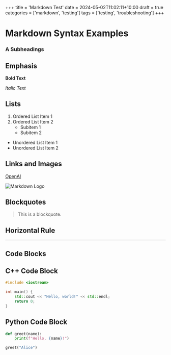 +++
title = 'Markdown Test'
date = 2024-05-02T11:02:11+10:00
draft = true
categories = ['markdown', 'testing']
tags = ['testing', 'troubleshooting']
+++

# Markdown Syntax Examples

### A Subheadings

## Emphasis

**Bold Text**

*Italic Text*

## Lists

1. Ordered List Item 1
2. Ordered List Item 2
   - Subitem 1
   - Subitem 2

- Unordered List Item 1
- Unordered List Item 2

## Links and Images

[OpenAI](https://www.openai.com/)

![Markdown Logo](https://markdown-here.com/img/icon256.png)

## Blockquotes

> This is a blockquote.

## Horizontal Rule

---

## Code Blocks

## C++ Code Block

```cpp
#include <iostream>

int main() {
    std::cout << "Hello, world!" << std::endl;
    return 0;
}
```

## Python Code Block

```python
def greet(name):
    print(f"Hello, {name}!")

greet("Alice")
```

